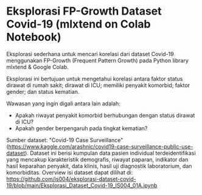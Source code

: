 # **Eksplorasi FP-Growth Dataset Covid-19 (mlxtend on Colab Notebook)**

Eksplorasi sederhana untuk mencari korelasi dari dataset Covid-19 menggunakan FP-Growth (Frequent Pattern Growth) pada Python library mlxtend & Google Colab. 

Eksplorasi ini bertujuan untuk mengetahui korelasi antara faktor status dirawat di rumah sakit; dirawat di ICU; memiliki penyakit komorbid; faktor gender; dan status kematian.

Wawasan yang ingin digali antara lain adalah:

* Apakah riwayat penyakit komorbid berhubungan dengan status dirawat di ICU?
* Apakah gender berpengaruh pada tingkat kematian?

Sumber dataset: "Covid-19 Case Surveillance" (https://www.kaggle.com/arashnic/covid19-case-surveillance-public-use-dataset). Dataset ini berisi kumpulan data pasien individual terdeidentifikasi yang mencakup karakteristik demografis, riwayat paparan, indikator dan hasil keparahan penyakit, data klinis, hasil uji diagnostik laboratorium, dan komorbiditas. Overview isi dataset dapat dilihat di: https://github.com/is004/eksplorasi-dataset-covid-19/blob/main/Eksplorasi_Dataset_Covid-19_IS004_01A.ipynb
